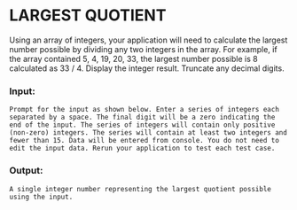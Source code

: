 # LARGEST QUOTIENT

Using an array of integers, your application will need to calculate the largest number possible by dividing any two integers in the array. For example, if the array contained 5, 4, 19, 20, 33, the largest number possible is 8 calculated as 33 / 4. Display the integer result. Truncate any decimal digits.

### Input:
    Prompt for the input as shown below. Enter a series of integers each separated by a space. The final digit will be a zero indicating the end of the input. The series of integers will contain only positive (non-zero) integers. The series will contain at least two integers and fewer than 15. Data will be entered from console. You do not need to edit the input data. Rerun your application to test each test case.

### Output:
    A single integer number representing the largest quotient possible using the input.